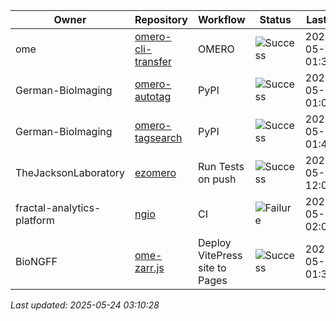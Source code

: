 | Owner | Repository | Workflow | Status | Last Run | URL |
| ----- | ---------- | -------- | ------ | -------- | --- |
| ome | [omero-cli-transfer](https://github.com/ome/omero-cli-transfer) | OMERO | ![Success](https://img.shields.io/badge/Success-brightgreen) | 2025-05-24 01:37:55 | [15222105901](https://github.com/ome/omero-cli-transfer/actions/runs/15222105901) |
| German-BioImaging | [omero-autotag](https://github.com/German-BioImaging/omero-autotag) | PyPI | ![Success](https://img.shields.io/badge/Success-brightgreen) | 2025-05-24 01:00:21 | [15221775109](https://github.com/German-BioImaging/omero-autotag/actions/runs/15221775109) |
| German-BioImaging | [omero-tagsearch](https://github.com/German-BioImaging/omero-tagsearch) | PyPI | ![Success](https://img.shields.io/badge/Success-brightgreen) | 2025-05-24 01:48:52 | [15222200139](https://github.com/German-BioImaging/omero-tagsearch/actions/runs/15222200139) |
| TheJacksonLaboratory | [ezomero](https://github.com/TheJacksonLaboratory/ezomero) | Run Tests on push | ![Success](https://img.shields.io/badge/Success-brightgreen) | 2025-05-23 12:07:55 | [15209893997](https://github.com/TheJacksonLaboratory/ezomero/actions/runs/15209893997) |
| fractal-analytics-platform | [ngio](https://github.com/fractal-analytics-platform/ngio) | CI | ![Failure](https://img.shields.io/badge/Failure-red) | 2025-05-18 02:01:56 | [15091242115](https://github.com/fractal-analytics-platform/ngio/actions/runs/15091242115) |
| BioNGFF | [ome-zarr.js](https://github.com/BioNGFF/ome-zarr.js) | Deploy VitePress site to Pages | ![Success](https://img.shields.io/badge/Success-brightgreen) | 2025-05-24 01:38:11 | [15222107959](https://github.com/BioNGFF/ome-zarr.js/actions/runs/15222107959) |


*Last updated: 2025-05-24 03:10:28*